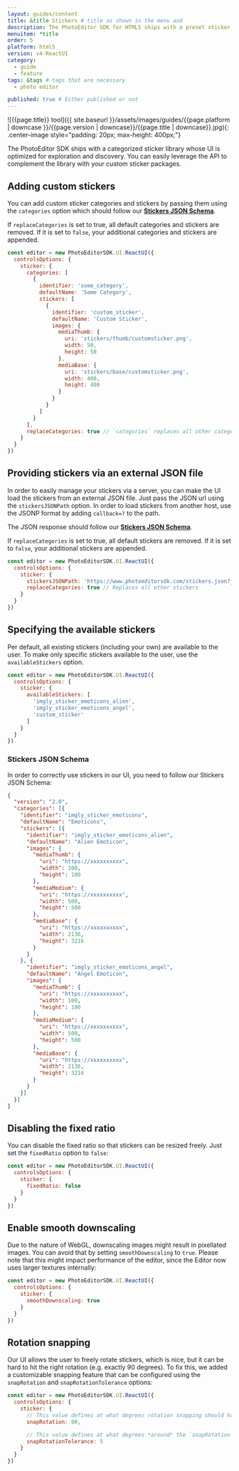 ```yaml
---
layout: guides/content
title: &title Stickers # title as shown in the menu and
description: The PhotoEditor SDK for HTML5 ships with a preset sticker library containing emoticons and shapes. Learn how to add custom sticker packages to the library.
menuitem: *title
order: 5
platform: html5
version: v4-ReactUI
category:
  - guide
  - feature
tags: &tags # tags that are necessary
  - photo editor

published: true # Either published or not
---
```

![{{page.title}} tool]({{ site.baseurl }}/assets/images/guides/{{page.platform | downcase }}/{{page.version | downcase}}/{{page.title | downcase}}.jpg){: .center-image style="padding: 20px; max-height: 400px;"}

The PhotoEditor SDK ships with a categorized sticker library whose UI is optimized for exploration and discovery. You can easily leverage the API to complement the library with your custom sticker packages.

## Adding custom stickers

You can add custom sticker categories and stickers by passing them using the `categories` option which should follow our [__Stickers JSON Schema__](#stickers-json-schema).

If `replaceCategories` is set to true, all default categories and stickers are removed. If it is set to `false`, your additional categories and stickers are appended.

```js
const editor = new PhotoEditorSDK.UI.ReactUI({
  controlsOptions: {
    sticker: {
      categories: [
        {
          identifier: 'some_category',
          defaultName: 'Some Category',
          stickers: [
            {
              identifier: 'custom_sticker',
              defaultName: 'Custom Sticker',
              images: {
                mediaThumb: {
                  uri: 'stickers/thumb/customsticker.png',
                  width: 50,
                  height: 50
                },
                mediaBase: {
                  uri: 'stickers/base/customsticker.png',
                  width: 400,
                  height: 400
                }
              }
            }
          ]
        }
      ],
      replaceCategories: true // `categories` replaces all other categories / stickers
    }
  }
})
```

## Providing stickers via an external JSON file

In order to easily manage your stickers via a server, you can make the UI load the stickers from an
external JSON file. Just pass the JSON url using the `stickersJSONPath` option. In order to load
stickers from another host, use the JSONP format by adding `callback=?` to the path.

The JSON response should follow our [__Stickers JSON Schema__](#stickers-json-schema).

If `replaceCategories` is set to true, all default stickers are
removed. If it is set to `false`, your additional stickers are appended.

```js
const editor = new PhotoEditorSDK.UI.ReactUI({
  controlsOptions: {
    sticker: {
      stickersJSONPath: 'https://www.photoeditorsdk.com/stickers.json?jsoncallback=?', // Treated as JSONP request
      replaceCategories: true // Replaces all other stickers
    }
  }
})
```

## Specifying the available stickers

Per default, all existing stickers (including your own) are available to the user. To make only specific stickers available to the user, use the `availableStickers` option.

```js
const editor = new PhotoEditorSDK.UI.ReactUI({
  controlsOptions: {
    sticker: {
      availableStickers: [
        'imgly_sticker_emoticons_alien',
        'imgly_sticker_emoticons_angel',
        'custom_sticker'
      ]
    }
  }
})
```

### Stickers JSON Schema

In order to correctly use stickers in our UI, you need to follow our Stickers JSON Schema:

```json
{
  "version": "2.0",
  "categories": [{
    "identifier": "imgly_sticker_emoticons",
    "defaultName": "Emoticons",
    "stickers": [{
      "identifier": "imgly_sticker_emoticons_alien",
      "defaultName": "Alien Emoticon",
      "images": {
        "mediaThumb": {
          "uri": "https://xxxxxxxxxx",
          "width": 100,
          "height": 100
        },
        "mediaMedium": {
          "uri": "https://xxxxxxxxxx",
          "width": 500,
          "height": 500
        },
        "mediaBase": {
          "uri": "https://xxxxxxxxxx",
          "width": 2136,
          "height": 3216
        }
      }
    }, {
      "identifier": "imgly_sticker_emoticons_angel",
      "defaultName": "Angel Emoticon",
      "images": {
        "mediaThumb": {
          "uri": "https://xxxxxxxxxx",
          "width": 100,
          "height": 100
        },
        "mediaMedium": {
          "uri": "https://xxxxxxxxxx",
          "width": 500,
          "height": 500
        },
        "mediaBase": {
          "uri": "https://xxxxxxxxxx",
          "width": 2136,
          "height": 3216
        }
      }
    }]
  }]
}
```

## Disabling the fixed ratio

You can disable the fixed ratio so that stickers can be resized freely. Just set the `fixedRatio` option to `false`:

```js
const editor = new PhotoEditorSDK.UI.ReactUI({
  controlsOptions: {
    sticker: {
      fixedRatio: false
    }
  }
})
```

## Enable smooth downscaling

Due to the nature of WebGL, downscaling images might result in pixellated images. You can avoid that by setting `smoothDownscaling` to `true`. Please note that this might impact performance of the editor, since the Editor now uses larger textures internally:

```js
const editor = new PhotoEditorSDK.UI.ReactUI({
  controlsOptions: {
    sticker: {
      smoothDownscaling: true
    }
  }
})
```

## Rotation snapping

Our UI allows the user to freely rotate stickers, which is nice, but it can be hard to hit the right rotation (e.g. exactly 90 degrees). To fix this, we added a customizable snapping feature that can be configured using the `snapRotation` and `snapRotationTolerance` options:

```js
const editor = new PhotoEditorSDK.UI.ReactUI({
  controlsOptions: {
    sticker: {
      // This value defines at what degrees rotation snapping should happen
      snapRotation: 90,

      // This value defines at what degrees *around* the `snapRotation` value snapping should happen
      snapRotationTolerance: 5
    }
  }
})
```
